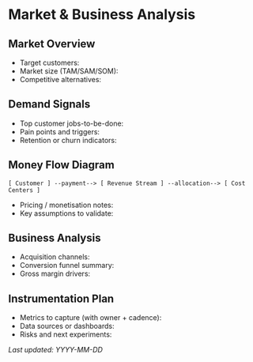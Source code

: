 # Market & Business Analysis

## Market Overview
- Target customers:
- Market size (TAM/SAM/SOM):
- Competitive alternatives:

## Demand Signals
- Top customer jobs-to-be-done:
- Pain points and triggers:
- Retention or churn indicators:

## Money Flow Diagram
```
[ Customer ] --payment--> [ Revenue Stream ] --allocation--> [ Cost Centers ]
```
- Pricing / monetisation notes:
- Key assumptions to validate:

## Business Analysis
- Acquisition channels:
- Conversion funnel summary:
- Gross margin drivers:

## Instrumentation Plan
- Metrics to capture (with owner + cadence):
- Data sources or dashboards:
- Risks and next experiments:

_Last updated: YYYY-MM-DD_
